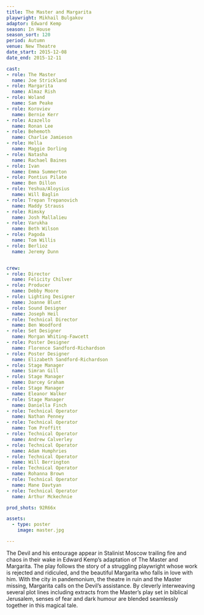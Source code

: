 ```yaml
---
title: The Master and Margarita
playwright: Mikhail Bulgakov
adaptor: Edward Kemp
season: In House
season_sort: 120
period: Autumn
venue: New Theatre
date_start: 2015-12-08
date_end: 2015-12-11

cast:
- role: The Master
  name: Joe Strickland
- role: Margarita
  name: Almaz Rish
- role: Woland
  name: Sam Peake
- role: Koroviev
  name: Bernie Kerr
- role: Azazello
  name: Ronan Lee
- role: Behemoth
  name: Charlie Jamieson
- role: Hella
  name: Maggie Dorling
- role: Natasha
  name: Rachael Baines
- role: Ivan
  name: Emma Summerton
- role: Pontius Pilate
  name: Ben Dillon
- role: Yeshua/Aloysius
  name: Will Baglin
- role: Trepan Trepanovich
  name: Maddy Strauss
- role: Rimsky
  name: Josh Mallalieu
- role: Varukha
  name: Beth Wilson
- role: Pagoda
  name: Tom Willis
- role: Berlioz
  name: Jeremy Dunn


crew:
- role: Director
  name: Felicity Chilver
- role: Producer
  name: Debby Moore
- role: Lighting Designer
  name: Joanne Blunt
- role: Sound Designer
  name: Joseph Heil
- role: Technical Director
  name: Ben Woodford
- role: Set Designer
  name: Morgan Whiting-Fawcett
- role: Poster Designer
  name: Florence Sandford-Richardson
- role: Poster Designer
  name: Elizabeth Sandford-Richardson
- role: Stage Manager
  name: Simran Gill
- role: Stage Manager
  name: Darcey Graham
- role: Stage Manager
  name: Eleanor Walker
- role: Stage Manager
  name: Daniella Finch
- role: Technical Operator
  name: Nathan Penney
- role: Technical Operator
  name: Tom Proffitt
- role: Technical Operator
  name: Andrew Calverley
- role: Technical Operator
  name: Adam Humphries
- role: Technical Operator
  name: Will Berrington
- role: Technical Operator
  name: Rohanna Brown
- role: Technical Operator
  name: Mane Davtyan
- role: Technical Operator
  name: Arthur Mckechnie

prod_shots: 92R66x

assets:
  - type: poster
    image: master.jpg

---
```


The Devil and his entourage appear in Stalinist Moscow trailing fire and chaos in their wake in Edward Kemp’s adaptation of The Master and Margarita. The play follows the story of a struggling playwright whose work is rejected and ridiculed, and the beautiful Margarita who falls in love with him. With the city in pandemonium, the theatre in ruin and the Master missing, Margarita calls on the Devil’s assistance. By cleverly interweaving several plot lines including extracts from the Master’s play set in biblical Jerusalem, senses of fear and dark humour are blended seamlessly together in this magical tale.
